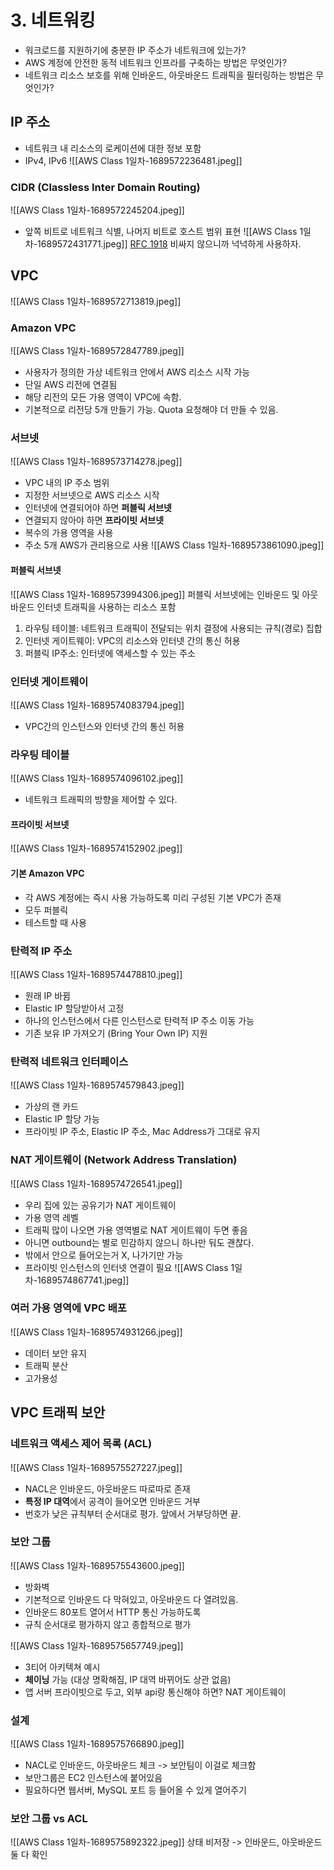 # 3. 네트워킹

- 워크로드를 지원하기에 충분한 IP 주소가 네트워크에 있는가?
- AWS 계정에 안전한 동적 네트워크 인프라를 구축하는 방법은 무엇인가?
- 네트워크 리소스 보호를 위해 인바운드, 아웃바운드 트래픽을 필터링하는 방법은 무엇인가?

## IP 주소
- 네트워크 내 리소스의 로케이션에 대한 정보 포함
- IPv4, IPv6
![[AWS Class 1일차-1689572236481.jpeg]]

### CIDR (Classless Inter Domain Routing)
![[AWS Class 1일차-1689572245204.jpeg]]
- 앞쪽 비트로 네트워크 식별, 나머지 비트로 호스트 범위 표현
![[AWS Class 1일차-1689572431771.jpeg]]
[RFC 1918](https://datatracker.ietf.org/doc/html/rfc1918)
비싸지 않으니까 넉넉하게 사용하자.

## VPC
![[AWS Class 1일차-1689572713819.jpeg]]

### Amazon VPC
![[AWS Class 1일차-1689572847789.jpeg]]
- 사용자가 정의한 가상 네트워크 안에서 AWS 리소스 시작 가능
- 단일 AWS 리전에 연결됨
- 해당 리전의 모든 가용 영역이 VPC에 속함.
- 기본적으로 리전당 5개 만들기 가능. Quota 요청해야 더 만들 수 있음.

### 서브넷
![[AWS Class 1일차-1689573714278.jpeg]]
- VPC 내의 IP 주소 범위
- 지정한 서브넷으로 AWS 리소스 시작
- 인터넷에 연결되어야 하면 **퍼블릭 서브넷**
- 연결되지 않아야 하면 **프라이빗 서브넷**
- 복수의 가용 영역을 사용
- 주소 5개 AWS가 관리용으로 사용
![[AWS Class 1일차-1689573861090.jpeg]]

#### 퍼블릭 서브넷
![[AWS Class 1일차-1689573994306.jpeg]]
퍼블릭 서브넷에는 인바운드 및 아웃바운드 인터넷 트래픽을 사용하는 리소스 포함
1. 라우팅 테이블: 네트워크 트래픽이 전달되는 위치 결정에 사용되는 규칙(경로) 집합
2. 인터넷 게이트웨이: VPC의 리소스와 인터넷 간의 통신 허용
3. 퍼블릭 IP주소: 인터넷에 액세스할 수 있는 주소

### 인터넷 게이트웨이
![[AWS Class 1일차-1689574083794.jpeg]]
- VPC간의 인스턴스와 인터넷 간의 통신 허용

### 라우팅 테이블
![[AWS Class 1일차-1689574096102.jpeg]]
- 네트워크 트래픽의 방향을 제어할 수 있다.

#### 프라이빗 서브넷
![[AWS Class 1일차-1689574152902.jpeg]]

#### 기본 Amazon VPC
- 각 AWS 계정에는 즉시 사용 가능하도록 미리 구성된 기본 VPC가 존재
- 모두 퍼블릭 
- 테스트할 때 사용

### 탄력적 IP 주소
![[AWS Class 1일차-1689574478810.jpeg]]
- 원래 IP 바뀜
- Elastic IP 할당받아서 고정
- 하나의 인스턴스에서 다른 인스턴스로 탄력적 IP 주소 이동 가능
- 기존 보유 IP 가져오기 (Bring Your Own IP) 지원

### 탄력적 네트워크 인터페이스
![[AWS Class 1일차-1689574579843.jpeg]]
- 가상의 랜 카드
- Elastic IP 할당 가능
- 프라이빗 IP 주소, Elastic IP 주소, Mac Address가 그대로 유지

### NAT 게이트웨이 (Network Address Translation)
![[AWS Class 1일차-1689574726541.jpeg]]
- 우리 집에 있는 공유기가 NAT 게이트웨이
- 가용 영역 레벨
- 트래픽 많이 나오면 가용 영역별로 NAT 게이트웨이 두면 좋음
- 아니면 outbound는 별로 민감하지 않으니 하나만 둬도 괜찮다.
- 밖에서 안으로 들어오는거 X, 나가기만 가능
- 프라이빗 인스턴스의 인터넷 연결이 필요
![[AWS Class 1일차-1689574867741.jpeg]]


### 여러 가용 영역에 VPC 배포
![[AWS Class 1일차-1689574931266.jpeg]]
- 데이터 보안 유지
- 트래픽 분산
- 고가용성

## VPC 트래픽 보안

### 네트워크 액세스 제어 목록 (ACL)
![[AWS Class 1일차-1689575527227.jpeg]]
- NACL은 인바운드, 아웃바운드 따로따로 존재
- **특정 IP 대역**에서 공격이 들어오면 인바운드 거부
- 번호가 낮은 규칙부터 순서대로 평가. 앞에서 거부당하면 끝.

### 보안 그룹
![[AWS Class 1일차-1689575543600.jpeg]]
- 방화벽
- 기본적으로 인바운드 다 막혀있고, 아웃바운드 다 열려있음.
- 인바운드 80포트 열어서 HTTP 통신 가능하도록
- 규칙 순서대로 평가하지 않고 종합적으로 평가

![[AWS Class 1일차-1689575657749.jpeg]]
- 3티어 아키텍쳐 예시
- **체이닝** 가능 (대상 명확해짐, IP 대역 바뀌어도 상관 없음)
- 앱 서버 프라이빗으로 두고, 외부 api랑 통신해야 하면? NAT 게이트웨이

### 설계
![[AWS Class 1일차-1689575766890.jpeg]]

- NACL로 인바운드, 아웃바운드 체크 -> 보안팀이 이걸로 체크함
- 보안그룹은 EC2 인스턴스에 붙어있음
- 필요하다면 웹서버, MySQL 포트 등 들어올 수 있게 열어주기

### 보안 그룹 vs ACL
![[AWS Class 1일차-1689575892322.jpeg]]
상태 비저장 -> 인바운드, 아웃바운드 둘 다 확인

